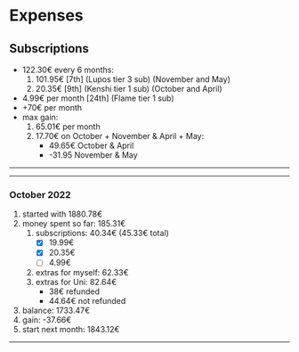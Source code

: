 
# Expenses

## Subscriptions

- 122.30€ every 6 months:
    1. 101.95€ [7th] (Lupos tier 3 sub) (November and May)
    2. 20.35€ [9th] (Kenshi tier 1 sub) (October and April)
- 4.99€ per month [24th] (Flame tier 1 sub)
- +70€ per month
- max gain:
    1. 65.01€ per month
    2. 17.70€ on October + November & April + May:
        - 49.65€ October & April
        - -31.95 November & May

---
---

### October 2022

1. started with 1880.78€
2. money spent so far: 185.31€
    1. subscriptions: 40.34€ (45.33€ total)
        - [x] 19.99€
        - [x] 20.35€
        - [ ] 4.99€
    2. extras for myself: 62.33€
    3. extras for Uni: 82.64€
        - 38€ refunded
        - 44.64€ not refunded
3. balance: 1733.47€
4. gain: -37.66€
5. start next month: 1843.12€

---
